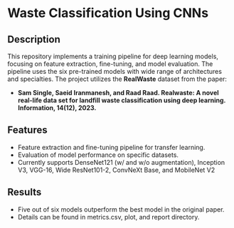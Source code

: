 # Waste Classification Using CNNs

## Description

This repository implements a training pipeline for deep learning models, focusing on feature extraction, fine-tuning, and model evaluation. The pipeline uses the six pre-trained models with wide range of architectures and specialties. The project utilizes the **RealWaste** dataset from the paper:

- **Sam Single, Saeid Iranmanesh, and Raad Raad. Realwaste: A novel real-life data set for landfill waste classification using deep learning. Information, 14(12), 2023.**

## Features

- Feature extraction and fine-tuning pipeline for transfer learning.
- Evaluation of model performance on specific datasets.
- Currently supports DenseNet121 (w/ and w/o augmentation), Inception V3, VGG-16, Wide ResNet101-2, ConvNeXt Base, and MobileNet V2

## Results
- Five out of six models outperform the best model in the original paper.
- Details can be found in metrics.csv, plot, and report directory.
